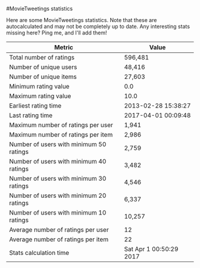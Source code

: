 #MovieTweetings statistics

Here are some MovieTweetings statistics. Note that these are autocalculated and may not be completely up to date. Any interesting stats missing here? Ping me, and I'll add them!

Metric | Value
--- | ---
Total number of ratings                 | 596,481
Number of unique users                  | 48,416
Number of unique items                  | 27,603
Minimum rating value                    | 0.0
Maximum rating value                    | 10.0
Earliest rating time                    | 2013-02-28 15:38:27
Last rating time                        | 2017-04-01 00:09:48
Maximum number of ratings per user      | 1,941
Maximum number of ratings per item      | 2,986
Number of users with minimum 50 ratings | 2,759
Number of users with minimum 40 ratings | 3,482
Number of users with minimum 30 ratings | 4,546
Number of users with minimum 20 ratings | 6,337
Number of users with minimum 10 ratings | 10,257
Average number of ratings per user      | 12
Average number of ratings per item      | 22
Stats calculation time                  | Sat Apr  1 00:50:29 2017

